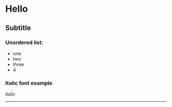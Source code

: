 # Hello

## Subtitle

### Unordered list:
* one
* two
* three
* 4

### Italic font example
_italic_

---